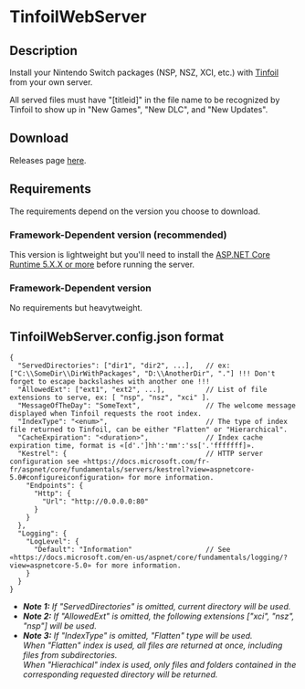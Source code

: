 # TinfoilWebServer

## Description
Install your Nintendo Switch packages (NSP, NSZ, XCI, etc.) with [Tinfoil](https://tinfoil.io/Download) from your own server.

All served files must have "[titleid]" in the file name to be recognized by Tinfoil to show up in "New Games", "New DLC", and "New Updates".

## Download
Releases page [here](https://github.com/Myster-Tee/TinfoilWebServer/releases/tag).

## Requirements

The requirements depend on the version you choose to download.

### Framework-Dependent version (recommended)
This version is lightweight but you'll need to install the [ASP.NET Core Runtime 5.X.X or more](https://dotnet.microsoft.com/download/dotnet/5.0) before running the server.

### Framework-Dependent version
No requirements but heavytweight.

## TinfoilWebServer.config.json format

```jsonc
{
  "ServedDirectories": ["dir1", "dir2", ...],   // ex: ["C:\\SomeDir\\DirWithPackages", "D:\\AnotherDir", "."] !!! Don't forget to escape backslashes with another one !!!
  "AllowedExt": ["ext1", "ext2", ...],          // List of file extensions to serve, ex: [ "nsp", "nsz", "xci" ].
  "MessageOfTheDay": "SomeText",                // The welcome message displayed when Tinfoil requests the root index.
  "IndexType": "<enum>",                        // The type of index file returned to Tinfoil, can be either "Flatten" or "Hierarchical".
  "CacheExpiration": "<duration>",              // Index cache expiration time, format is «[d'.']hh':'mm':'ss['.'fffffff]».
  "Kestrel": {                                  // HTTP server configuration see «https://docs.microsoft.com/fr-fr/aspnet/core/fundamentals/servers/kestrel?view=aspnetcore-5.0#configureiconfiguration» for more information.
    "Endpoints": {
      "Http": {
        "Url": "http://0.0.0.0:80"
      }
    }
  },
  "Logging": {
    "LogLevel": {
      "Default": "Information"                  // See «https://docs.microsoft.com/en-us/aspnet/core/fundamentals/logging/?view=aspnetcore-5.0» for more information.
    }
  }
}
```

- ***Note 1:** If "ServedDirectories" is omitted, current directory will be used.*
- ***Note 2:** If "AllowedExt" is omitted, the following extensions ["xci", "nsz", "nsp"] will be used.*
- ***Note 3:** If "IndexType" is omitted, "Flatten" type will be used.  
When "Flatten" index is used, all files are returned at once, including files from subdirectories.  
When "Hierachical" index is used, only files and folders contained in the corresponding requested directory will be returned.*

